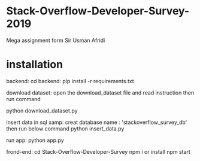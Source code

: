 # Stack-Overflow-Developer-Survey-2019

Mega assignment form Sir Usman Afridi

# installation

backend:
cd backend:
pip install -r requirements.txt

download dataset:
open the download_dataset file and read instruction then run command

python download_dataset.py

insert data in sql xamp:
creat database name : 'stackoverflow_survey_db' then run below command
python insert_data.py

run app:
python app.py

frond-end:
cd Stack-Overflow-Developer-Survey
npm i or install
npm start
